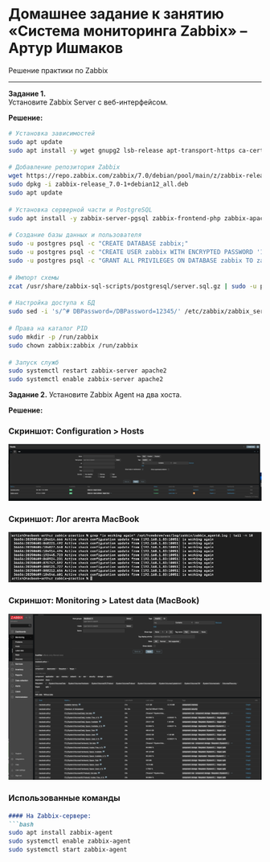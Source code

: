 # Домашнее задание к занятию «Система мониторинга Zabbix» – Артур Ишмаков
Решение практики по Zabbix

---

**Задание 1.**  
Установите Zabbix Server с веб-интерфейсом.

**Решение:**

```bash
# Установка зависимостей
sudo apt update
sudo apt install -y wget gnupg2 lsb-release apt-transport-https ca-certificates curl

# Добавление репозитория Zabbix
wget https://repo.zabbix.com/zabbix/7.0/debian/pool/main/z/zabbix-release_7.0-1+debian12_all.deb
sudo dpkg -i zabbix-release_7.0-1+debian12_all.deb
sudo apt update

# Установка серверной части и PostgreSQL
sudo apt install -y zabbix-server-pgsql zabbix-frontend-php zabbix-apache-conf zabbix-sql-scripts zabbix-agent postgresql

# Создание базы данных и пользователя
sudo -u postgres psql -c "CREATE DATABASE zabbix;"
sudo -u postgres psql -c "CREATE USER zabbix WITH ENCRYPTED PASSWORD '12345';"
sudo -u postgres psql -c "GRANT ALL PRIVILEGES ON DATABASE zabbix TO zabbix;"

# Импорт схемы
zcat /usr/share/zabbix-sql-scripts/postgresql/server.sql.gz | sudo -u postgres psql zabbix

# Настройка доступа к БД
sudo sed -i 's/^# DBPassword=/DBPassword=12345/' /etc/zabbix/zabbix_server.conf

# Права на каталог PID
sudo mkdir -p /run/zabbix
sudo chown zabbix:zabbix /run/zabbix

# Запуск служб
sudo systemctl restart zabbix-server apache2
sudo systemctl enable zabbix-server apache2
```

**Задание 2.**
Установите Zabbix Agent на два хоста.

**Решение:**

### Скриншот: Configuration > Hosts
![Hosts](screenshots/zabbix-hosts.png)

### Скриншот: Лог агента MacBook
![Agent Log](screenshots/zabbix-agent-log.png)

### Скриншот: Monitoring > Latest data (MacBook)
![Latest Data](screenshots/zabbix-latest-data.png)

### Использованные команды

```markdown
#### На Zabbix-сервере:
```bash
sudo apt install zabbix-agent
sudo systemctl enable zabbix-agent
sudo systemctl start zabbix-agent
```
